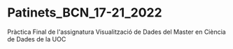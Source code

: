 # Patinets_BCN_17-21_2022
Pràctica Final de l'assignatura Visualització de Dades del Master en Ciència de Dades de la UOC
